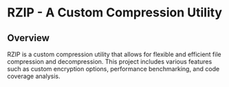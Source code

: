 # RZIP - A Custom Compression Utility

## Overview

RZIP is a custom compression utility that allows for flexible and efficient file compression and decompression. This project includes various features such as custom encryption options, performance benchmarking, and code coverage analysis.
